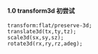 #### 1.0  transform3d 初尝试
    transform:flat/preserve-3d;
    translate3d(tx,ty,tz);
    scale3d(sx,sy,sz);
    rotate3d(rx,ry,rz,adeg);
